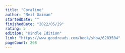 ```yaml
---
title: "Coraline"
author: "Neil Gaiman"
startedDate: ""
finishedDate: "2022/05/29"
rating: 5
edition: "Kindle Edition"
link: "https://www.goodreads.com/book/show/6283504"
pageCount: 208
---
```



